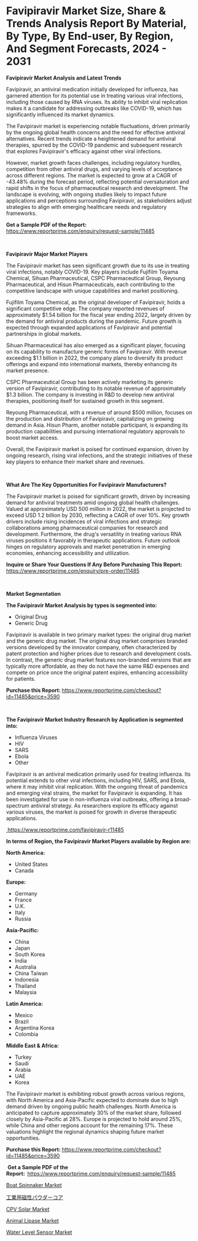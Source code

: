 <p><h1>Favipiravir Market Size, Share & Trends Analysis Report By Material, By Type, By End-user, By Region, And Segment Forecasts, 2024 - 2031</h1></p><p><strong>Favipiravir Market Analysis and Latest Trends</strong></p>
<p><p>Favipiravir, an antiviral medication initially developed for influenza, has garnered attention for its potential use in treating various viral infections, including those caused by RNA viruses. Its ability to inhibit viral replication makes it a candidate for addressing outbreaks like COVID-19, which has significantly influenced its market dynamics. </p><p>The Favipiravir market is experiencing notable fluctuations, driven primarily by the ongoing global health concerns and the need for effective antiviral alternatives. Recent trends indicate a heightened demand for antiviral therapies, spurred by the COVID-19 pandemic and subsequent research that explores Favipiravir's efficacy against other viral infections. </p><p>However, market growth faces challenges, including regulatory hurdles, competition from other antiviral drugs, and varying levels of acceptance across different regions. The market is expected to grow at a CAGR of -43.48% during the forecast period, reflecting potential oversaturation and rapid shifts in the focus of pharmaceutical research and development. The landscape is evolving, with ongoing studies likely to impact future applications and perceptions surrounding Favipiravir, as stakeholders adjust strategies to align with emerging healthcare needs and regulatory frameworks.</p></p>
<p><strong>Get a Sample PDF of the Report:&nbsp;</strong> <a href="https://www.reportprime.com/enquiry/request-sample/11485">https://www.reportprime.com/enquiry/request-sample/11485</a></p>
<p>&nbsp;</p>
<p><strong>Favipiravir Major Market Players</strong></p>
<p><p>The Favipiravir market has seen significant growth due to its use in treating viral infections, notably COVID-19. Key players include Fujifilm Toyama Chemical, Sihuan Pharmaceutical, CSPC Pharmaceutical Group, Reyoung Pharmaceutical, and Hisun Pharmaceuticals, each contributing to the competitive landscape with unique capabilities and market positioning.</p><p>Fujifilm Toyama Chemical, as the original developer of Favipiravir, holds a significant competitive edge. The company reported revenues of approximately $1.54 billion for the fiscal year ending 2022, largely driven by the demand for antiviral products during the pandemic. Future growth is expected through expanded applications of Favipiravir and potential partnerships in global markets.</p><p>Sihuan Pharmaceutical has also emerged as a significant player, focusing on its capability to manufacture generic forms of Favipiravir. With revenue exceeding $1.1 billion in 2022, the company plans to diversify its product offerings and expand into international markets, thereby enhancing its market presence.</p><p>CSPC Pharmaceutical Group has been actively marketing its generic version of Favipiravir, contributing to its notable revenue of approximately $1.3 billion. The company is investing in R&D to develop new antiviral therapies, positioning itself for sustained growth in this segment.</p><p>Reyoung Pharmaceutical, with a revenue of around $500 million, focuses on the production and distribution of Favipiravir, capitalizing on growing demand in Asia. Hisun Pharm, another notable participant, is expanding its production capabilities and pursuing international regulatory approvals to boost market access.</p><p>Overall, the Favipiravir market is poised for continued expansion, driven by ongoing research, rising viral infections, and the strategic initiatives of these key players to enhance their market share and revenues.</p></p>
<p>&nbsp;</p>
<p><strong>What Are The Key Opportunities For Favipiravir Manufacturers?</strong></p>
<p><p>The Favipiravir market is poised for significant growth, driven by increasing demand for antiviral treatments amid ongoing global health challenges. Valued at approximately USD 500 million in 2022, the market is projected to exceed USD 1.2 billion by 2030, reflecting a CAGR of over 10%. Key growth drivers include rising incidences of viral infections and strategic collaborations among pharmaceutical companies for research and development. Furthermore, the drug's versatility in treating various RNA viruses positions it favorably in therapeutic applications. Future outlook hinges on regulatory approvals and market penetration in emerging economies, enhancing accessibility and utilization.</p></p>
<p><strong>Inquire or Share Your Questions If Any Before Purchasing This Report:</strong> <a href="https://www.reportprime.com/enquiry/pre-order/11485">https://www.reportprime.com/enquiry/pre-order/11485</a></p>
<p>&nbsp;</p>
<p><strong>Market Segmentation</strong></p>
<p><strong>The Favipiravir Market Analysis by types is segmented into:</strong></p>
<p><ul><li>Original Drug</li><li>Generic Drug</li></ul></p>
<p><p>Favipiravir is available in two primary market types: the original drug market and the generic drug market. The original drug market comprises branded versions developed by the innovator company, often characterized by patent protection and higher prices due to research and development costs. In contrast, the generic drug market features non-branded versions that are typically more affordable, as they do not have the same R&D expenses and compete on price once the original patent expires, enhancing accessibility for patients.</p></p>
<p><strong>Purchase this Report:&nbsp;</strong><a href="https://www.reportprime.com/checkout?id=11485&price=3590">https://www.reportprime.com/checkout?id=11485&price=3590</a></p>
<p>&nbsp;</p>
<p><strong>The Favipiravir Market Industry Research by Application is segmented into:</strong></p>
<p><ul><li>Influenza Viruses</li><li>HIV</li><li>SARS</li><li>Ebola</li><li>Other</li></ul></p>
<p><p>Favipiravir is an antiviral medication primarily used for treating influenza. Its potential extends to other viral infections, including HIV, SARS, and Ebola, where it may inhibit viral replication. With the ongoing threat of pandemics and emerging viral strains, the market for Favipiravir is expanding. It has been investigated for use in non-influenza viral outbreaks, offering a broad-spectrum antiviral strategy. As researchers explore its efficacy against various viruses, the market is poised for growth in diverse therapeutic applications.</p></p>
<p><a href="https://www.reportprime.com/favipiravir-r11485">&nbsp;https://www.reportprime.com/favipiravir-r11485</a></p>
<p><strong>In terms of Region, the Favipiravir Market Players available by Region are:</strong></p>
<p>
    <p> <strong> North America: </strong>
        <ul>
            <li>United States</li>
            <li>Canada</li>
        </ul>
        </p> 
    <p> <strong> Europe: </strong>
        <ul>
            <li>Germany</li>
            <li>France</li>
            <li>U.K.</li>
            <li>Italy</li>
            <li>Russia</li>
        </ul>
        </p> 
    <p> <strong> Asia-Pacific: </strong>
        <ul>
            <li>China</li>
            <li>Japan</li>
            <li>South Korea</li>
            <li>India</li>
            <li>Australia</li>
            <li>China Taiwan</li>
            <li>Indonesia</li>
            <li>Thailand</li>
            <li>Malaysia</li>
        </ul>
        </p> 
    <p> <strong> Latin America: </strong>
        <ul>
            <li>Mexico</li>
            <li>Brazil</li>
            <li>Argentina Korea</li>
            <li>Colombia</li>
        </ul>
        </p> 
    <p> <strong> Middle East & Africa: </strong>
        <ul>
            <li>Turkey</li>
            <li>Saudi</li>
            <li>Arabia</li>
            <li>UAE</li>
            <li>Korea</li>
        </ul>
    </p>
    </p>
<p><p>The Favipiravir market is exhibiting robust growth across various regions, with North America and Asia-Pacific expected to dominate due to high demand driven by ongoing public health challenges. North America is anticipated to capture approximately 30% of the market share, followed closely by Asia-Pacific at 28%. Europe is projected to hold around 25%, while China and other regions account for the remaining 17%. These valuations highlight the regional dynamics shaping future market opportunities.</p></p>
<p><strong>Purchase this Report: </strong><a href="https://www.reportprime.com/checkout?id=11485&price=3590">https://www.reportprime.com/checkout?id=11485&price=3590</a></p>
<p>&nbsp;<strong>Get a Sample PDF of the Report:&nbsp;&nbsp;</strong><a href="https://www.reportprime.com/enquiry/request-sample/11485">https://www.reportprime.com/enquiry/request-sample/11485</a></p>
<p><strong></strong></p>
<p><p><a href="https://medium.com/@charles.paige7455/the-boat-spinnaker-market-prioritizes-cost-control-and-efficiency-enhancement-53dcfb2bbbd0">Boat Spinnaker Market</a></p><p><a href="https://medium.com/@larrylemkert567/industrial-magnetic-powder-core-market-%E3%81%AE%E3%82%B0%E3%83%AD%E3%83%BC%E3%83%90%E3%83%AB%E5%B8%82%E5%A0%B4%E6%A6%82%E8%A6%81%E3%81%AF-%E4%B8%96%E7%95%8C%E3%81%8A%E3%82%88%E3%81%B3%E4%B8%BB%E8%A6%81%E5%B8%82%E5%A0%B4%E3%81%AB%E3%81%8A%E3%81%91%E3%82%8B%E6%A5%AD%E7%95%8C%E3%81%AB%E5%BD%B1%E9%9F%BF%E3%82%92%E4%B8%8E%E3%81%88%E3%82%8B%E4%B8%BB%E8%A6%81%E3%81%AA%E3%83%88%E3%83%AC%E3%83%B3%E3%83%89%E3%81%AB%E3%81%A4%E3%81%84%E3%81%A6-%E7%8B%AC%E8%87%AA%E3%81%AE%E8%A6%96%E7%82%B9%E3%82%92%E6%8F%90%E4%BE%9B%E3%81%97%E3%81%BE%E3%81%99-1164f1c0e024">工業用磁性パウダーコア</a></p><p><a href="https://www.linkedin.com/pulse/market-leaders-laggards-global-cpv-solar-trends-forecast-2024-pqqze?trackingId=NpGkpYxRSEyumzhWKyJl8A%3D%3D">CPV Solar Market</a></p><p><a href="https://github.com/DianaWilson796/Market-Research-Report-List-1/blob/main/animal-lipase-market.md">Animal Lipase Market</a></p><p><a href="https://www.linkedin.com/pulse/future-innovation-global-water-level-sensor-market-kaope?trackingId=3CkUKli6TI6AbMoBH4oaig%3D%3D">Water Level Sensor Market</a></p></p>